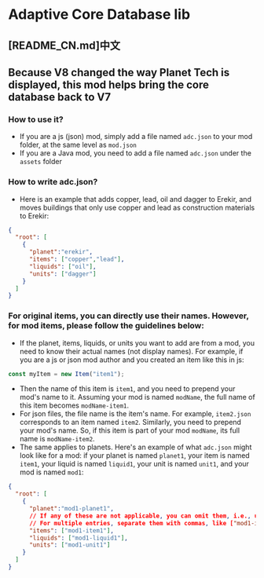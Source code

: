 # Adaptive Core Database lib
## [README_CN.md]中文
## Because V8 changed the way Planet Tech is displayed, this mod helps bring the core database back to V7
### How to use it?
- If you are a js (json) mod, simply add a file named `adc.json` to your mod folder, at the same level as `mod.json`
- If you are a Java mod, you need to add a file named `adc.json` under the `assets` folder
### How to write adc.json?
- Here is an example that adds copper, lead, oil and dagger to Erekir, and moves buildings that only use copper and lead as construction materials to Erekir:
```json
{
  "root": [
    {
      "planet":"erekir",
      "items": ["copper","lead"],
      "liquids": ["oil"],
      "units": ["dagger"]
    }
  ]
}
```
### For original items, you can directly use their names. However, for mod items, please follow the guidelines below:
- If the planet, items, liquids, or units you want to add are from a mod, you need to know their actual names (not display names). For example, if you are a js or json mod author and you created an item like this in js:
```js
const myItem = new Item("item1");
```
- Then the name of this item is `item1`, and you need to prepend your mod's name to it. Assuming your mod is named `modName`, the full name of this item becomes `modName-item1`.
- For json files, the file name is the item's name. For example, `item2.json` corresponds to an item named `item2`. Similarly, you need to prepend your mod's name. So, if this item is part of your mod `modName`, its full name is `modName-item2`.
- The same applies to planets. Here's an example of what `adc.json` might look like for a mod: if your planet is named `planet1`, your item is named `item1`, your liquid is named `liquid1`, your unit is named `unit1`, and your mod is named `mod1`:
```json
{
  "root": [
    {
      "planet":"mod1-planet1",
      // If any of these are not applicable, you can omit them, i.e., use empty arrays []
      // For multiple entries, separate them with commas, like ["mod1-item1","mod1-item2"]
      "items": ["mod1-item1"],
      "liquids": ["mod1-liquid1"],
      "units": ["mod1-unit1"]
    }
  ]
}
```
